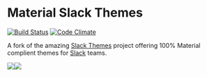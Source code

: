 # Material Slack Themes

[![Build Status](https://travis-ci.org/wopian/material-slackthemes.svg?branch=master)](https://travis-ci.org/wopian/material-slackthemes) [![Code Climate](https://codeclimate.com/github/wopian/material-slackthemes/badges/gpa.svg)](https://codeclimate.com/github/wopian/material-slackthemes)

A fork of the amazing [Slack Themes](https://github.com/paracycle/slackthemes) project offering 100% Material complient themes for [Slack](https://slack.com) teams.

![](https://github.com/wopian/material-slackthemes/raw/master/source/images/theme/blue_dark-4bf6c39560350f5f35e4831d208daa06.png)![](https://github.com/wopian/material-slackthemes/raw/master/source/images/theme/blue-6f94867241eeffec0554f8fa28ad63ba.png)
